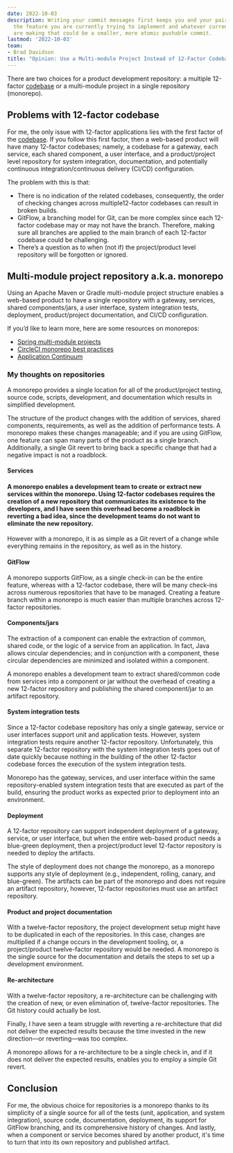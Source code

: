 ```yaml
---
date: 2022-10-03
description: Writing your commit messages first keeps you and your pair focused between
  the feature you are currently trying to implement and whatever current change you
  are making that could be a smaller, more atomic pushable commit.
lastmod: '2022-10-03'
team:
- Brad Davidson
title: "Opinion: Use a Multi-module Project Instead of 12-Factor Codebase"
---
```


There are two choices for a product development repository: a multiple 12-factor [codebase](https://12factor.net/codebase) or a multi-module project in a single repository (monorepo).


## Problems with 12-factor codebase

For me, the only issue with 12-factor applications lies with the first factor of the [codebase](https://12factor.net/codebase). If you follow this first factor, then a web-based product will have many 12-factor codebases; namely, a codebase for a gateway, each service, each shared component, a user interface, and a product/project level repository for system integration, documentation, and potentially continuous integration/continuous delivery (CI/CD) configuration. 

The problem with this is that:



* There is no indication of the related codebases, consequently, the order of checking changes across multiple12-factor codebases can result in broken builds.
* GitFlow, a branching model for Git, can be more complex since each 12-factor codebase may or may not have the branch. Therefore, making sure all branches are applied to the main branch of each 12-factor codebase could be challenging.
* There’s a question as to when (not if) the project/product level repository will be forgotten or ignored.


## Multi-module project repository a.k.a. monorepo

Using an Apache Maven or Gradle multi-module project structure enables a web-based product to have a single repository with a gateway, services, shared components/jars, a user interface, system integration tests, deployment, product/project documentation, and CI/CD configuration.

If you’d like to learn more, here are some resources on monorepos:



* [Spring multi-module projects](https://spring.io/guides/gs/multi-module/)
* [CircleCI monorepo best practices](https://circleci.com/blog/monorepo-dev-practices/)
* [Application Continuum](https://www.appcontinuum.io/)


### My thoughts on repositories

A monorepo provides a single location for all of the product/project testing, source code, scripts, development, and documentation which results in simplified development.

The structure of the product changes with the addition of services, shared components, requirements, as well as the addition of performance tests. A monorepo makes these changes manageable; and if you are using GitFlow, one feature can span many parts of the product as a single branch. Additionally, a single Git revert to bring back a specific change that had a negative impact is not a roadblock.


#### Services


#### A monorepo enables a development team to create or extract new services within the monorepo. Using 12-factor codebases requires the creation of a new repository that communicates its existence to the developers, and I have seen this overhead become a roadblock in reverting a bad idea, since the development teams do not want to eliminate the new repository.

However with a monorepo, it is as simple as a Git revert of a change while everything remains in the repository, as well as in the history.


#### GitFlow

A monorepo supports GitFlow, as a single check-in can be the entire feature, whereas with a 12-factor codebase, there will be many check-ins across numerous repositories that have to be managed. Creating a feature branch within a monorepo is much easier than multiple branches across 12-factor repositories.


#### Components/jars

The extraction of a component can enable the extraction of common, shared code, or the logic of a service from an application. In fact, Java allows circular dependencies; and in conjunction with a component, these circular dependencies are minimized and isolated within a component.

A monorepo enables a development team to extract shared/common code from services into a component or jar without the overhead of creating a new 12-factor repository and publishing the shared component/jar to an artifact repository. 


#### System integration tests

Since a 12-factor codebase repository has only a single gateway, service or user interfaces support unit and application tests. However, system integration tests require another 12-factor repository. Unfortunately, this separate 12-factor repository with the system integration tests goes out of date quickly because nothing in the building of the other 12-factor codebase forces the execution of the system integration tests.

Monorepo has the gateway, services, and user interface within the same repository-enabled system integration tests that are executed as part of the build, ensuring the product works as expected prior to deployment into an environment.


#### Deployment

A 12-factor repository can support independent deployment of a gateway, service, or user interface, but when the entire web-based product needs a blue-green deployment,  then a project/product level 12-factor repository is needed to deploy the artifacts.

The style of deployment does not change the monorepo, as a monorepo supports any style of deployment (e.g., independent, rolling, canary, and blue-green). The artifacts can be part of the monorepo and does not require an artifact repository, however, 12-factor repositories must use an artifact repository.


#### Product and project documentation

With a twelve-factor repository, the project development setup might have to be duplicated in each of the repositories. In this case, changes are multiplied if a change occurs in the development tooling, or, a project/product twelve-factor repository would be needed. A monorepo is the single source for the documentation and details the steps to set up a development environment.


#### Re-architecture

With a twelve-factor repository, a re-architecture can be challenging with the creation of new, or even elimination of, twelve-factor repositories. The Git history could actually be lost. 

Finally, I have seen a team struggle with reverting a re-architecture that did not deliver the expected results because the time invested in the new direction—or reverting—was too complex.

A monorepo allows for a re-architecture to be a single check in, and if it does not deliver the expected results, enables you to employ a simple Git revert.


## Conclusion

For me, the obvious choice for repositories is a monorepo thanks to its simplicity of a single source for all of the tests (unit, application, and system integration), source code, documentation, deployment, its support for GitFlow branching, and its comprehensive history of changes. And lastly, when a component or service becomes shared by another product, it's time to turn that into its own repository and published artifact.
